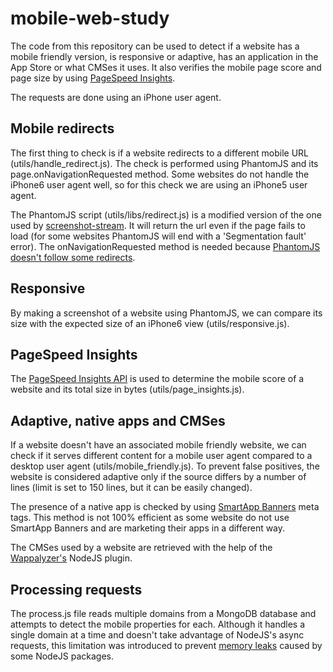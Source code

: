 # mobile-web-study

The code from this repository can be used to detect if a website has a mobile friendly version, is responsive or adaptive, has an application in the App Store or what CMSes it uses. It also verifies the mobile page score and page size by using [PageSpeed Insights](https://developers.google.com/speed/pagespeed/insights/).

The requests are done using an iPhone user agent.

Mobile redirects
----------------
The first thing to check is if a website redirects to a different mobile URL (utils/handle_redirect.js). The check is performed using PhantomJS and its page.onNavigationRequested method. Some websites do not handle the iPhone6 user agent well, so for this check we are using an iPhone5 user agent.

The PhantomJS script (utils/libs/redirect.js) is a modified version of the one used by [screenshot-stream](https://github.com/kevva/screenshot-stream). It will return the url even if the page fails to load (for some websites PhantomJS will end with a 'Segmentation fault' error). The onNavigationRequested method is needed because [PhantomJS doesn't follow some redirects](https://github.com/ariya/phantomjs/issues/10389). 

Responsive
----------
By making a screenshot of a website using PhantomJS, we can compare its size with the expected size of an iPhone6 view (utils/responsive.js).

PageSpeed Insights
------------------
The [PageSpeed Insights API](https://developers.google.com/speed/docs/insights/v1/getting_started) is used to determine the mobile score of a website and its total size in bytes (utils/page_insights.js).

Adaptive, native apps and CMSes
-------------------------------
If a website doesn't have an associated mobile friendly website, we can check if it serves different content for a mobile user agent compared to a desktop user agent (utils/mobile_friendly.js). To prevent false positives, the website is considered adaptive only if the source differs by a number of lines (limit is set to 150 lines, but it can be easily changed).

The presence of a native app is checked by using [SmartApp Banners](http://smartappbanners.com/) meta tags. This method is not 100% efficient as some website do not use SmartApp Banners and are marketing their apps in a different way.

The CMSes used by a website are retrieved with the help of the [Wappalyzer's](https://wappalyzer.com/) NodeJS plugin.

Processing requests
-------------------
The process.js file reads multiple domains from a MongoDB database and attempts to detect the mobile properties for each. Although it handles a single domain at a time and doesn't take advantage of NodeJS's async requests, this limitation was introduced to prevent [memory leaks](https://github.com/joyent/node/issues/5108) caused by some NodeJS packages.

